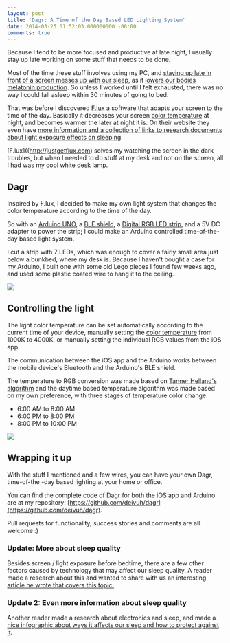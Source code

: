 ```yaml
---
layout: post
title: 'Dagr: A Time of the Day Based LED Lighting System'
date: 2014-03-25 01:52:03.000000000 -06:00
comments: true
---
```




Because I tend to be more focused and productive at late night, I usually stay up late working on some stuff that needs to be done. 

Most of the time these stuff involves using my PC, and [staying up late in front of a screen messes up with our sleep](http://chriskresser.com/how-artificial-light-is-wrecking-your-sleep-and-what-to-do-about-it), as it [lowers our bodies melatonin production](http://www.webmd.com/sleep-disorders/news/20030620/nighttime-computer-users-may-lose-sleep). So unless I worked until I felt exhausted, there was no way I could fall asleep within 30 minutes of going to bed.

That was before I discovered [F.lux](http://justgetflux.com) a software that adapts your screen to the time of the day. Basically it decreases your screen [color temperature](http://en.wikipedia.org/wiki/Color_temperature) at night, and becomes warmer the later at night it is. On their website they even have [more information and a collection of links to research documents about light exposure effects on sleeping](http://justgetflux.com/research.html). 

[F.lux]((http://justgetflux.com)  solves my watching the screen in the dark troubles, but when I needed to do stuff at my desk and not on the screen, all I had was my cool white desk lamp.

## Dagr ##
Inspired by F.lux, I decided to make my own light system that changes the color temperature according to the time of the day. 

<!-- more -->

So with an [Arduino UNO](http://arduino.cc/en/Main/arduinoBoardUno), a [BLE shield](http://www.seeedstudio.com/depot/Bluetooth-40-Low-Energy-BLE-Shield-v20-p-1631.html), a [Digital RGB LED strip](http://www.seeedstudio.com/depot/Digital-RGB-LED-FlexiStrip-30-LED-1-Meter-p-1665.html), and a 5V DC adapter to power the strip; I could make an Arduino controlled time-of-the-day based light system.

I cut a strip with 7 LEDs, which was enough to cover a fairly small area just below a bunkbed, where my desk is. Because I haven't bought a case for my Arduino, I built one with some old Lego pieces I found few weeks ago, and used some plastic coated wire to hang it to the ceiling. 

![](/content/images/2015/02/Dagr.jpg)

## Controlling the light ##

The light color temperature can be set automatically according to the current time of your device, manually setting the [color temperature](http://en.wikipedia.org/wiki/Color_temperature) from 1000K to 4000K, or manually setting the individual RGB values from the iOS app.

The communication between the iOS app and the Arduino works between the mobile device's Bluetooth and the Arduino's BLE shield.

The temperature to RGB conversion was made based on [Tanner Helland's algorithm](http://www.tannerhelland.com/4435/convert-temperature-rgb-algorithm-code/) and the daytime based temperature algorithm was made based on my own preference, with three stages of temperature color change:

- 6:00 AM to 8:00 AM
- 6:00 PM to 8:00 PM
- 8:00 PM to 10:00 PM

![](/content/images/2015/02/DagrAction.jpg)

## Wrapping it up ##

With the stuff I mentioned and a few wires, you can have your own Dagr, time-of-the -day based lighting at your home or office. 

You can find the complete code of Dagr for both the iOS app and Arduino are at my repository:
[https://github.com/deivuh/dagr](https://github.com/deivuh/dagr).  

Pull requests for functionality, success stories and comments are all welcome :)

### Update: More about sleep quality ###

Besides screen / light exposure before bedtime, there are a few other factors caused by technology that may affect our sleep quality. A reader made a research about this and wanted to share with us an interesting [article he wrote that covers this topic.](http://www.thesleepjudge.com/different-ways-technology-affects-sleep-quality/) 

### Update 2: Even more information about sleep quality ###

Another reader made a research about electronics and sleep, and made a [nice infographic about ways it affects our sleep and how to protect against it](https://sleepybliss.com/tips-guides/how-electronics-affect-sleep). 
